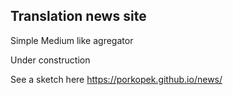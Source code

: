 ## Translation news site ##

Simple Medium like agregator

Under construction


See a sketch here https://porkopek.github.io/news/